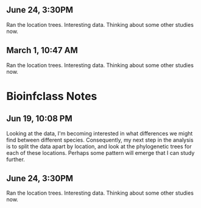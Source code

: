 ## June 24, 3:30PM

Ran the location trees.
Interesting data.
Thinking about some other studies now.

## March 1, 10:47 AM

Ran the location trees.
Interesting data.
Thinking about some other studies now.


# Bioinfclass Notes


## Jun 19, 10:08 PM

Looking at the data, I'm becoming interested in what differences we might find between different species.
Consequently, my next step in the analysis is to split the data apart by location, and look at the
phylogenetic trees for each of these locations.
Perhaps some pattern will emerge that I can study further.


## June 24, 3:30PM

Ran the location trees.
Interesting data.
Thinking about some other studies now.


